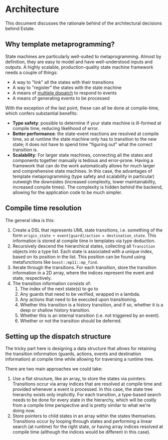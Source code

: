 # Architecture
This document discusses the rationale behind of the architectural decisions behind Estate. 

## Why template metaprogramming?

State machines are particularly well-suited to metaprogramming. Almost by definition, they are easy to model and have well-understood inputs and outputs. 
A highly scalable, production-quality state machine framework needs a couple of things:
* A way to "link" all the states with their transitions
* A way to "register" the states with the state machine
* A means of [multiple dispatch](https://en.wikipedia.org/wiki/Multiple_dispatch) to respond to events
* A means of generating events to be processed

With the exception of the last point, these can all be done at compile-time, which confers substantial benefits:
* **Type safety**: possible to determine if your state machine is ill-formed at compile time, reducing likelihood of error.
* **Better performance**: the state-event reactions are resolved at compile time, so at runtime the state machine only has to transition to 
the new state; it does not have to spend time "figuring out" what the correct transition is.
* **Scalability**: For larger state machines, connecting all the states and components together manually is tedious and error-prone. 
Having a framework that can do the work automatically allows for much larger and comprehensive state machines.
In this case, the advantages of template metaprogramming (type safety and scalability in particular) outweigh the downsides 
(increased complexity, lower maintainability, increased compile times). The complexity is hidden behind the backend, allowing for the application code to be much simpler.

## Compile time resolution
The general idea is this:
1. Create a DSL that represents UML state transitions, i.e. something of the form `origin_state + event[guard]/action = destination_state`. This information is stored at compile time in templates via type deduction. 
2. Recursively descend the hierarchical states, collecting all `Transition` objects into a type list. Each state is associated with a unique index, based on its position in the list. This position can be found using metafunctions like `boost::mp11::mp_find`.
3. Iterate through the transitions. For each transition, store the transition information in a 2D array, where the indices represent the event and state, respectively.
4. The transition information consists of:
   1. The index of the next state(s) to go to
   2. Any guards that need to be verified, wrapped in a lambda.
   3. Any actions that need to be executed upon transitioning.
   4. Whether this transition is a history transition, and if so, whether it is a deep or shallow history transition.
   5. Whether this is an internal transition (i.e. not triggered by an event).
   6. Whether or not the transition should be deferred. 

## Setting up the dispatch structure
The tricky part here is designing a data structure that allows for retaining the transition information (guards, actions, events and destination information) at compile time while allowing for traversing a runtime tree. 

There are two main approaches we could take:
1. Use a flat structure, like an array, to store the states via pointers. Transitions occur via array indices that are resolved at compile time and provided whenever a event is processed. In this case, the state tree hierarchy exists only implicitly. For each transition, a type-based search needs to be done for every state in the hierarchy, which will be costly from a compile time perspective and is pretty similar to what we're doing now. 
2. Store pointers to child states in an array within the states themselves. Transitions occur by looping through states and performing a linear search (at runtime) for the right state, or having array indices resolved at compile time (although the indices would be different in this case).
